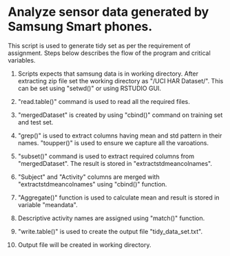 Analyze sensor data generated by Samsung Smart phones.
=====================================================

This script is used to generate tidy set as per the requirement of assignment. Steps below describes the flow of the program and critical variables.

1) Scripts expects that samsung data is in working directory. After extracting zip file set the working directory as "<Extraction directory>/UCI HAR Dataset/". 
This can be set using "setwd()" or using RSTUDIO GUI.

2) "read.table()" command is used to read all the required files.

3) "mergedDataset" is created by using "cbind()" command on training set and test set.

4) "grep()" is used to extract columns having mean and std pattern in their names. "toupper()" is used to ensure we capture all the varoations.

5) "subset()" command is used to extract required columns from "mergedDataset". The result is stored in "extractstdmeancolnames".

6) "Subject" and "Activity" columns are merged with "extractstdmeancolnames" using "cbind()" function.

7) "Aggregate()" function is used to calculate mean and result is stored in variable "meandata".

8) Descriptive activity names are assigned using "match()" function.

9) "write.table()" is used to create the output file "tidy_data_set.txt".

10) Output file will be created in working directory.





